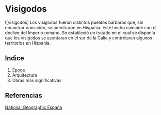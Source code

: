 # Visigodos
![visigodos]
Los visigodos fueron distintos pueblos bárbaros que, sin encontrar oposición, se 
adentraron en Hispania. Este hecho coincide con el declive del Imperio romano. Se 
estableció un tratado en el cual se disponía que los visigodos se asentaran en el sur de 
la Galia y controlaran algunos territorios en Hispania.

## Indice
1. [Época](epoca.md)
2. Arquitectura
3. Obras más significativas
## Referencias
[National Geographic España](https://historia.nationalgeographic.com.es/temas/visigodos)
